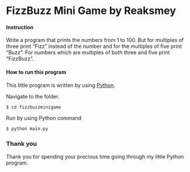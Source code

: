 # FizzBuzz Mini Game by Reaksmey
#### Instruction
Write a program that prints the numbers from 1 to 100. But for multiples of three print “Fizz” instead of the number and for the multiples of five print “Buzz”.
For numbers which are multiples of both three and five print “FizzBuzz”.


#### How to run this program

This little program is written by using [Python](https://www.python.org/).

Navigate to the folder.

```sh
$ cd fizzbuzzminigame
```

Run by using Python command

```sh
$ python main.py
```

### Thank you

Thank you for spending your precious time going through my little Python program.